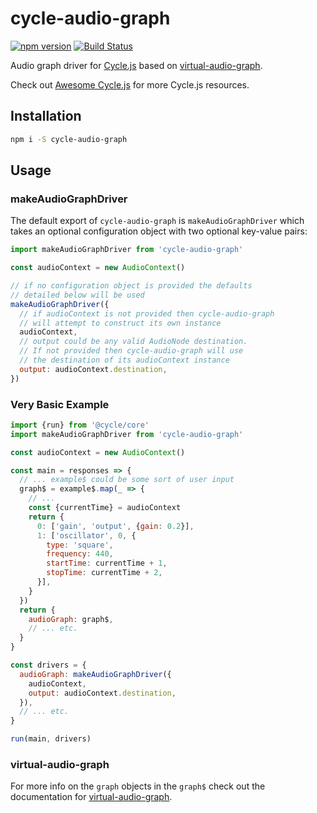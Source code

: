 # cycle-audio-graph

[![npm version](https://badge.fury.io/js/cycle-audio-graph.svg)](https://badge.fury.io/js/cycle-audio-graph)
[![Build Status](https://travis-ci.org/benji6/cycle-audio-graph.svg)](https://travis-ci.org/benji6/cycle-audio-graph)

Audio graph driver for [Cycle.js](https://github.com/cyclejs) based on [virtual-audio-graph](https://github.com/benji6/virtual-audio-graph).

Check out [Awesome Cycle.js](https://github.com/vic/awesome-cyclejs) for more Cycle.js resources.

## Installation

```bash
npm i -S cycle-audio-graph
```

## Usage

### makeAudioGraphDriver

The default export of `cycle-audio-graph` is `makeAudioGraphDriver` which takes an optional configuration object with two optional key-value pairs:

```javascript
import makeAudioGraphDriver from 'cycle-audio-graph'

const audioContext = new AudioContext()

// if no configuration object is provided the defaults
// detailed below will be used
makeAudioGraphDriver({
  // if audioContext is not provided then cycle-audio-graph
  // will attempt to construct its own instance
  audioContext,
  // output could be any valid AudioNode destination.
  // If not provided then cycle-audio-graph will use
  // the destination of its audioContext instance
  output: audioContext.destination,
})

```

### Very Basic Example

```javascript
import {run} from '@cycle/core'
import makeAudioGraphDriver from 'cycle-audio-graph'

const audioContext = new AudioContext()

const main = responses => {
  // ... example$ could be some sort of user input
  graph$ = example$.map(_ => {
    // ...
    const {currentTime} = audioContext
    return {
      0: ['gain', 'output', {gain: 0.2}],
      1: ['oscillator', 0, {
        type: 'square',
        frequency: 440,
        startTime: currentTime + 1,
        stopTime: currentTime + 2,
      }],
    }
  })
  return {
    audioGraph: graph$,
    // ... etc.
  }
}

const drivers = {
  audioGraph: makeAudioGraphDriver({
    audioContext,
    output: audioContext.destination,
  }),
  // ... etc.
}

run(main, drivers)
```

### virtual-audio-graph

For more info on the `graph` objects in the `graph$` check out the documentation for [virtual-audio-graph](https://github.com/benji6/virtual-audio-graph).
